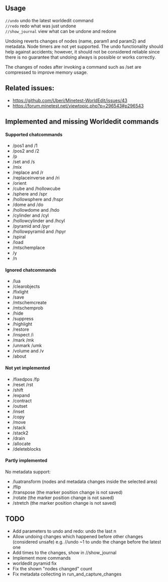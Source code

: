 ## Usage

`//undo` undo the latest worldedit command<br/>
`//redo` redo what was just undone<br/>
`//show_journal` view what can be undone and redone

Undoing reverts changes of nodes (name, param1 and param2) and metadata.
Node timers are not yet supported.
The undo functionality should help against accidents;
however, it should not be considered reliable since there is no guarantee that
undoing always is possible or works correctly.

The changes of nodes after invoking a command such as /set are compressed to
improve memory usage.


## Related issues:

* https://github.com/Uberi/Minetest-WorldEdit/issues/43
* https://forum.minetest.net/viewtopic.php?p=296543#p296543


## Implemented and missing Worldedit commands

#### Supported chatcommands

* /pos1 and /1
* /pos2 and /2
* /p
* /set and /s
* /mix
* /replace and /r
* /replaceinverse and /ri
* /orient
* /cube and /hollowcube
* /sphere and /spr
* /hollowsphere and /hspr
* /dome and /do
* /hollowdome and /hdo
* /cylinder and /cyl
* /hollowcylinder and /hcyl
* /pyramid and /pyr
* /hollowpyramid and /hpyr
* /spiral
* /load
* /mtschemplace
* /y
* /n


#### Ignored chatcommands

* /lua
* /clearobjects
* /fixlight
* /save
* /mtschemcreate
* /mtschemprob
* /hide
* /suppress
* /highlight
* /restore
* /inspect /i
* /mark /mk
* /unmark /umk
* /volume and /v
* /about


#### Not yet implemented

* /fixedpos /fp
* /reset /rst
* /shift
* /expand
* /contract
* /outset
* /inset
* /copy
* /move
* /stack
* /stack2
* /drain
* /allocate
* /deleteblocks


#### Partly implemented

No metadata support:
* /luatransform (nodes and metadata changes inside the selected area)
* /flip
* /transpose (the marker position change is not saved)
* /rotate (the marker position change is not saved)
* /stretch (the marker position change is not saved)



## TODO

* Add parameters to undo and redo: undo the last n
* Allow undoing changes which happened before other changes (considered unsafe)
	e.g. //undo ~1 to undo the change before the latest one
* Add times to the changes, show in //show_journal
* Implement more commands
* worldedit pyramid fix
* Fix the shown "nodes changed" count
* Fix metadata collecting in run_and_capture_changes
